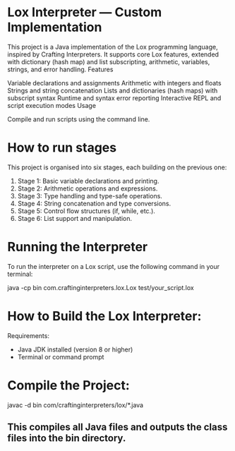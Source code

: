 # Lox Interpreter — Custom Implementation

This project is a Java implementation of the Lox programming language, inspired by Crafting Interpreters. It supports core Lox features, extended with dictionary (hash map) and list subscripting, arithmetic, variables, strings, and error handling.
Features

Variable declarations and assignments
Arithmetic with integers and floats
Strings and string concatenation
Lists and dictionaries (hash maps) with subscript syntax
Runtime and syntax error reporting
Interactive REPL and script execution modes
Usage

Compile and run scripts using the command line.

# How to run stages
This project is organised into six stages, each building on the previous one: 

1. Stage 1: Basic variable declarations and printing.
2. Stage 2: Arithmetic operations and expressions.
3. Stage 3: Type handling and type-safe operations.
4. Stage 4: String concatenation and type conversions.
5. Stage 5: Control flow structures (if, while, etc.).
6. Stage 6: List support and manipulation.

# Running the Interpreter
To run the interpreter on a Lox script, use the following command in your terminal:

java -cp bin com.craftinginterpreters.lox.Lox test/your_script.lox


# How to Build the Lox Interpreter:
Requirements:
 - Java JDK installed (version 8 or higher)
 - Terminal or command prompt

# Compile the Project: 

javac -d bin com/craftinginterpreters/lox/*.java 
## This compiles all Java files and outputs the class files into the bin directory. 

